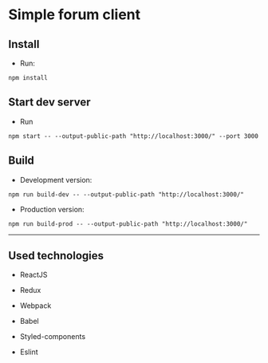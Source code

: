 # Simple forum client

## Install

* Run:

```shell
npm install
```

## Start dev server

* Run

```shell
npm start -- --output-public-path "http://localhost:3000/" --port 3000
```

## Build

* Development version:

```shell
npm run build-dev -- --output-public-path "http://localhost:3000/"
```

* Production version:

```shell
npm run build-prod -- --output-public-path "http://localhost:3000/"
```

___

## Used technologies

* ReactJS

* Redux

* Webpack

* Babel

* Styled-components

* Eslint
